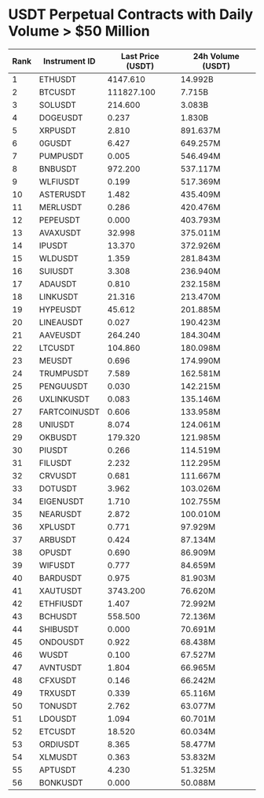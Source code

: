 # USDT Perpetual Contracts with Daily Volume > $50 Million

| Rank | Instrument ID | Last Price (USDT) | 24h Volume (USDT) |
|------|---------------|-------------------|-------------------|
| 1 | ETHUSDT | 4147.610 | 14.992B |
| 2 | BTCUSDT | 111827.100 | 7.715B |
| 3 | SOLUSDT | 214.600 | 3.083B |
| 4 | DOGEUSDT | 0.237 | 1.830B |
| 5 | XRPUSDT | 2.810 | 891.637M |
| 6 | 0GUSDT | 6.427 | 649.257M |
| 7 | PUMPUSDT | 0.005 | 546.494M |
| 8 | BNBUSDT | 972.200 | 537.117M |
| 9 | WLFIUSDT | 0.199 | 517.369M |
| 10 | ASTERUSDT | 1.482 | 435.409M |
| 11 | MERLUSDT | 0.286 | 420.476M |
| 12 | PEPEUSDT | 0.000 | 403.793M |
| 13 | AVAXUSDT | 32.998 | 375.011M |
| 14 | IPUSDT | 13.370 | 372.926M |
| 15 | WLDUSDT | 1.359 | 281.843M |
| 16 | SUIUSDT | 3.308 | 236.940M |
| 17 | ADAUSDT | 0.810 | 232.158M |
| 18 | LINKUSDT | 21.316 | 213.470M |
| 19 | HYPEUSDT | 45.612 | 201.885M |
| 20 | LINEAUSDT | 0.027 | 190.423M |
| 21 | AAVEUSDT | 264.240 | 184.304M |
| 22 | LTCUSDT | 104.860 | 180.098M |
| 23 | MEUSDT | 0.696 | 174.990M |
| 24 | TRUMPUSDT | 7.589 | 162.581M |
| 25 | PENGUUSDT | 0.030 | 142.215M |
| 26 | UXLINKUSDT | 0.083 | 135.146M |
| 27 | FARTCOINUSDT | 0.606 | 133.958M |
| 28 | UNIUSDT | 8.074 | 124.061M |
| 29 | OKBUSDT | 179.320 | 121.985M |
| 30 | PIUSDT | 0.266 | 114.519M |
| 31 | FILUSDT | 2.232 | 112.295M |
| 32 | CRVUSDT | 0.681 | 111.667M |
| 33 | DOTUSDT | 3.962 | 103.026M |
| 34 | EIGENUSDT | 1.710 | 102.755M |
| 35 | NEARUSDT | 2.872 | 100.010M |
| 36 | XPLUSDT | 0.771 | 97.929M |
| 37 | ARBUSDT | 0.424 | 87.134M |
| 38 | OPUSDT | 0.690 | 86.909M |
| 39 | WIFUSDT | 0.777 | 84.659M |
| 40 | BARDUSDT | 0.975 | 81.903M |
| 41 | XAUTUSDT | 3743.200 | 76.620M |
| 42 | ETHFIUSDT | 1.407 | 72.992M |
| 43 | BCHUSDT | 558.500 | 72.136M |
| 44 | SHIBUSDT | 0.000 | 70.691M |
| 45 | ONDOUSDT | 0.922 | 68.438M |
| 46 | WUSDT | 0.100 | 67.527M |
| 47 | AVNTUSDT | 1.804 | 66.965M |
| 48 | CFXUSDT | 0.146 | 66.242M |
| 49 | TRXUSDT | 0.339 | 65.116M |
| 50 | TONUSDT | 2.762 | 63.077M |
| 51 | LDOUSDT | 1.094 | 60.701M |
| 52 | ETCUSDT | 18.520 | 60.034M |
| 53 | ORDIUSDT | 8.365 | 58.477M |
| 54 | XLMUSDT | 0.363 | 53.832M |
| 55 | APTUSDT | 4.230 | 51.325M |
| 56 | BONKUSDT | 0.000 | 50.088M |
